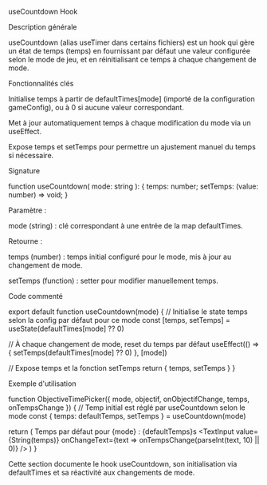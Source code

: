 useCountdown Hook

Description générale

useCountdown (alias useTimer dans certains fichiers) est un hook qui gère un état de temps (temps) en fournissant par défaut une valeur configurée selon le mode de jeu, et en réinitialisant ce temps à chaque changement de mode.

Fonctionnalités clés

Initialise temps à partir de defaultTimes[mode] (importé de la configuration gameConfig), ou à 0 si aucune valeur correspondant.

Met à jour automatiquement temps à chaque modification du mode via un useEffect.

Expose temps et setTemps pour permettre un ajustement manuel du temps si nécessaire.

Signature

function useCountdown(
  mode: string
): {
  temps: number;
  setTemps: (value: number) => void;
}

Paramètre :

mode (string) : clé correspondant à une entrée de la map defaultTimes.

Retourne :

temps (number) : temps initial configuré pour le mode, mis à jour au changement de mode.

setTemps (function) : setter pour modifier manuellement temps.

Code commenté

export default function useCountdown(mode) {
  // Initialise le state temps selon la config par défaut pour ce mode
  const [temps, setTemps] = useState(defaultTimes[mode] ?? 0)

  // À chaque changement de mode, reset du temps par défaut
  useEffect(() => {
    setTemps(defaultTimes[mode] ?? 0)
  }, [mode])

  // Expose temps et la fonction setTemps
  return { temps, setTemps }
}

Exemple d'utilisation

function ObjectiveTimePicker({ mode, objectif, onObjectifChange, temps, onTempsChange }) {
  // Temp initial est réglé par useCountdown selon le mode
  const { temps: defaultTemps, setTemps } = useCountdown(mode)

  return (
    <View>
      <Text>Temps par défaut pour {mode} : {defaultTemps}s</Text>
      <TextInput
        value={String(temps)}
        onChangeText={text => onTempsChange(parseInt(text, 10) || 0)}
      />
    </View>
  )
}

Cette section documente le hook useCountdown, son initialisation via defaultTimes et sa réactivité aux changements de mode.